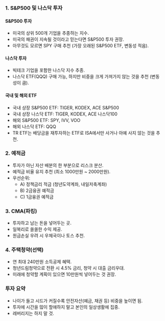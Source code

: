 ### 1. S&P500 및 나스닥 투자

#### S&P500 투자
- 미국의 상위 500개 기업을 추종하는 지수.
- 미국의 패권이 지속될 것이라고 믿는다면 S&P500 투자 권장.
- 아무것도 모르면 SPY 구매 추천 (가장 오래된 S&P500 ETF, 변동성 적음).

#### 나스닥 투자
- 빅테크 기업을 포함한 나스닥 지수 추종.
- 나스닥 ETF(QQQ) 구매 가능, 하지만 비중을 크게 가져가지 않는 것을 추천 (변동성이 큼).

#### 국내 및 해외 ETF
- 국내 상장 S&P500 ETF: TIGER, KODEX, ACE S&P500
- 국내 상장 나스닥 ETF: TIGER, KODEX, ACE 나스닥100
- 해외 S&P500 ETF: SPY, IVV, VOO
- 해외 나스닥 ETF: QQQ
- TR ETF는 배당금을 재투자하는 ETF로 ISA에서만 사거나 아예 사지 않는 것을 추천.

### 2. 예적금
- 투자가 아닌 자산 배분의 한 부분으로 리스크 분산.
- 예적금 비율 유지 추천 (최소 1000만원 ~ 2000만원).
- 우선순위:
  - A) 정책금리 적금 (청년도약계좌, 내일저축계좌)
  - B) 2금융권 예적금
  - C) 1금융권 예적금

### 3. CMA(파킹)
- 투자하고 남는 돈을 넣어두는 곳.
- 일복리로 쏠쏠한 수익 제공.
- 원금손실 우려 시 우체국이나 토스 추천.

### 4. 주택청약(선택)
- 연 최대 240만원 소득공제 혜택.
- 청년드림청약으로 전환 시 4.5% 금리, 청약 시 대출 금리우대.
- 미래에 청약할 계획이 있으면 10만원씩 넣어두는 것 권장.

### 투자 요약
- 나이가 들고 시드가 커질수록 안전자산(예금, 채권 등) 비중을 높이면 됨.
- 투자에 시간을 많이 할애하지 말고 본인의 일상생활에 집중.
- 레버리지는 하지 말 것.